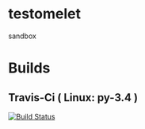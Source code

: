 # testomelet
sandbox

# Builds

## Travis-Ci ( Linux: py-3.4 )
[![Build Status](https://travis-ci.org/whippit/testomelet.svg)](https://travis-ci.org/whippit/testomelet)
